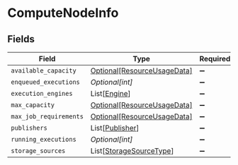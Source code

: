 # ComputeNodeInfo


## Fields

| Field                                                                   | Type                                                                    | Required                                                                | Description                                                             |
| ----------------------------------------------------------------------- | ----------------------------------------------------------------------- | ----------------------------------------------------------------------- | ----------------------------------------------------------------------- |
| `available_capacity`                                                    | [Optional[ResourceUsageData]](../../models/shared/resourceusagedata.md) | :heavy_minus_sign:                                                      | N/A                                                                     |
| `enqueued_executions`                                                   | *Optional[int]*                                                         | :heavy_minus_sign:                                                      | N/A                                                                     |
| `execution_engines`                                                     | List[[Engine](../../models/shared/engine.md)]                           | :heavy_minus_sign:                                                      | N/A                                                                     |
| `max_capacity`                                                          | [Optional[ResourceUsageData]](../../models/shared/resourceusagedata.md) | :heavy_minus_sign:                                                      | N/A                                                                     |
| `max_job_requirements`                                                  | [Optional[ResourceUsageData]](../../models/shared/resourceusagedata.md) | :heavy_minus_sign:                                                      | N/A                                                                     |
| `publishers`                                                            | List[[Publisher](../../models/shared/publisher.md)]                     | :heavy_minus_sign:                                                      | N/A                                                                     |
| `running_executions`                                                    | *Optional[int]*                                                         | :heavy_minus_sign:                                                      | N/A                                                                     |
| `storage_sources`                                                       | List[[StorageSourceType](../../models/shared/storagesourcetype.md)]     | :heavy_minus_sign:                                                      | N/A                                                                     |